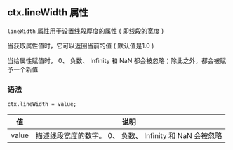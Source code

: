## ctx.lineWidth 属性

`lineWidth` 属性用于设置线段厚度的属性 ( 即线段的宽度 )

当获取属性值时，它可以返回当前的值 ( 默认值是1.0 )

当给属性赋值时， 0、 负数、 Infinity 和 NaN 都会被忽略；除此之外，都会被赋予一个新值

### 语法

```
ctx.lineWidth = value;
```

| 值    | 说明                                                     |
| ----- | -------------------------------------------------------- |
| value | 描述线段宽度的数字。 0、 负数、 Infinity 和 NaN 会被忽略 |